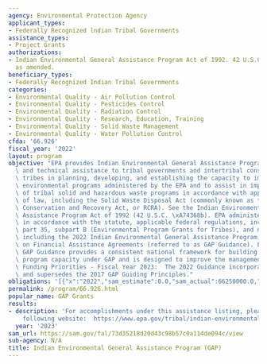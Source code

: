```yaml
---
agency: Environmental Protection Agency
applicant_types:
- Federally Recognized lndian Tribal Governments
assistance_types:
- Project Grants
authorizations:
- Indian Environmental General Assistance Program Act of 1992. 42 U.S.C. &sect; 4368b,
  as amended.
beneficiary_types:
- Federally Recognized Indian Tribal Governments
categories:
- Environmental Quality - Air Pollution Control
- Environmental Quality - Pesticides Control
- Environmental Quality - Radiation Control
- Environmental Quality - Research, Education, Training
- Environmental Quality - Solid Waste Management
- Environmental Quality - Water Pollution Control
cfda: '66.926'
fiscal_year: '2022'
layout: program
objective: "EPA provides Indian Environmental General Assistance Program (GAP) financial\
  \ and technical assistance to tribal governments and intertribal consortia to assist\
  \ tribes in planning, developing, and establishing the capacity to implement federal\
  \ environmental programs administered by the EPA and to assist in implementation\
  \ of tribal solid and hazardous waste programs in accordance with applicable provisions\
  \ of law, including the Solid Waste Disposal Act (commonly known as the Resource\
  \ Conservation and Recovery Act, or RCRA). See the Indian Environmental General\
  \ Assistance Program Act of 1992 (42 U.S.C. \xA74368b). EPA administers this program\
  \ in accordance with the statute, applicable federal regulations, including 40 CFR\
  \ part 35, subpart B (Environmental Program Grants for Tribes), and national guidance,\
  \ including the 2022 Indian Environmental General Assistance Program (GAP) Guidance\
  \ on Financial Assistance Agreements (referred to as GAP Guidance). EPA\u2019s 2022\
  \ GAP Guidance provides a consistent national framework for building tribal environmental\
  \ program capacity under GAP and is designed to improve the management of GAP resources.\
  \ Funding Priorities - Fiscal Year 2023:  The 2022 Guidance incorporates, with amendments,\
  \ and supersedes the 2017 GAP Guiding Principles."
obligations: '[{"x":"2022","sam_estimate":0.0,"sam_actual":66250000.0,"usa_spending_actual":43758678.0},{"x":"2023","sam_estimate":74750000.0,"sam_actual":0.0,"usa_spending_actual":11485368.0},{"x":"2024","sam_estimate":85000000.0,"sam_actual":0.0,"usa_spending_actual":0.0}]'
permalink: /program/66.926.html
popular_name: GAP Grants
results:
- description: 'For accomplishments under this assistance listing, please visit the
    following website:  https://www.epa.gov/tribal/indian-environmental-general-assistance-program-gap.'
  year: '2023'
sam_url: https://sam.gov/fal/73d35218d20d43c98b57c0a114de094c/view
sub-agency: N/A
title: Indian Environmental General Assistance Program (GAP)
---
```

